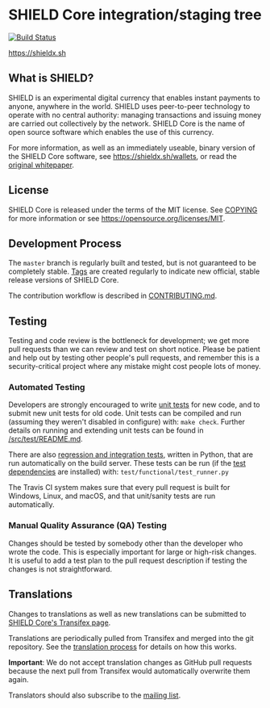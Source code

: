 SHIELD Core integration/staging tree
=====================================

[![Build Status](https://travis-ci.org/ShieldCoin/SHIELD.svg?branch=master)](https://travis-ci.org/ShieldCoin/SHIELD)

https://shieldx.sh

What is SHIELD?
----------------

SHIELD is an experimental digital currency that enables instant payments to
anyone, anywhere in the world. SHIELD uses peer-to-peer technology to operate
with no central authority: managing transactions and issuing money are carried
out collectively by the network. SHIELD Core is the name of open source
software which enables the use of this currency.

For more information, as well as an immediately useable, binary version of
the SHIELD Core software, see https://shieldx.sh/wallets, or read the
[original whitepaper](https://shieldcore.org/shield.pdf).

License
-------

SHIELD Core is released under the terms of the MIT license. See [COPYING](COPYING) for more
information or see https://opensource.org/licenses/MIT.

Development Process
-------------------

The `master` branch is regularly built and tested, but is not guaranteed to be
completely stable. [Tags](https://github.com/shield/shield/tags) are created
regularly to indicate new official, stable release versions of SHIELD Core.

The contribution workflow is described in [CONTRIBUTING.md](CONTRIBUTING.md).

Testing
-------

Testing and code review is the bottleneck for development; we get more pull
requests than we can review and test on short notice. Please be patient and help out by testing
other people's pull requests, and remember this is a security-critical project where any mistake might cost people
lots of money.

### Automated Testing

Developers are strongly encouraged to write [unit tests](src/test/README.md) for new code, and to
submit new unit tests for old code. Unit tests can be compiled and run
(assuming they weren't disabled in configure) with: `make check`. Further details on running
and extending unit tests can be found in [/src/test/README.md](/src/test/README.md).

There are also [regression and integration tests](/test), written
in Python, that are run automatically on the build server.
These tests can be run (if the [test dependencies](/test) are installed) with: `test/functional/test_runner.py`

The Travis CI system makes sure that every pull request is built for Windows, Linux, and macOS, and that unit/sanity tests are run automatically.

### Manual Quality Assurance (QA) Testing

Changes should be tested by somebody other than the developer who wrote the
code. This is especially important for large or high-risk changes. It is useful
to add a test plan to the pull request description if testing the changes is
not straightforward.

Translations
------------

Changes to translations as well as new translations can be submitted to
[SHIELD Core's Transifex page](https://www.transifex.com/projects/p/shield/).

Translations are periodically pulled from Transifex and merged into the git repository. See the
[translation process](doc/translation_process.md) for details on how this works.

**Important**: We do not accept translation changes as GitHub pull requests because the next
pull from Transifex would automatically overwrite them again.

Translators should also subscribe to the [mailing list](https://groups.google.com/forum/#!forum/shield-translators).
